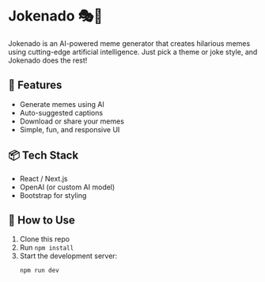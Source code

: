 # Jokenado 🎭🤖

Jokenado is an AI-powered meme generator that creates hilarious memes using cutting-edge artificial intelligence. Just pick a theme or joke style, and Jokenado does the rest!

## 🚀 Features

- Generate memes using AI
- Auto-suggested captions
- Download or share your memes
- Simple, fun, and responsive UI

## 📦 Tech Stack

- React / Next.js
- OpenAI (or custom AI model)
- Bootstrap for styling

## 📂 How to Use

1. Clone this repo
2. Run `npm install`
3. Start the development server:
   ```bash
   npm run dev
